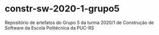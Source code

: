 # constr-sw-2020-1-grupo5
Repositório de artefatos do Grupo 5 da turma 2020/1 de Construção de Software da Escola Politécnica da PUC-RS
